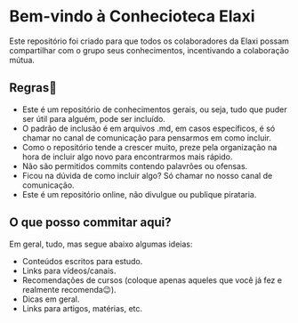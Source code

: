 # Bem-vindo à Conhecioteca Elaxi
Este repositório foi criado para que todos os colaboradores da Elaxi possam compartilhar com o grupo seus conhecimentos, incentivando a colaboração mútua.

## Regras🫡
- Este é um repositório de conhecimentos gerais, ou seja, tudo que puder ser útil para alguém, pode ser incluído.
- O padrão de inclusão é em arquivos .md, em casos específicos, é só chamar no canal de comunicação para pensarmos em como incluir.
- Como o repositório tende a crescer muito, preze pela organização na hora de incluir algo novo para encontrarmos mais rápido.
- Não são permitidos commits contendo palavrões ou ofensas.
- Ficou na dúvida de como incluir algo? Só chamar no nosso canal de comunicação.
- Este é um repositório online, não divulgue ou publique pirataria.

## O que posso commitar aqui?
Em geral, tudo, mas segue abaixo algumas ideias:
- Conteúdos escritos para estudo.
- Links para vídeos/canais.
- Recomendações de cursos (coloque apenas aqueles que você já fez e realmente recomenda😉).
- Dicas em geral.
- Links para artigos, matérias, etc.
  

